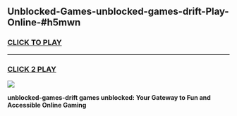 
## Unblocked-Games-unblocked-games-drift-Play-Online-#h5mwn
<h3>
<a href="https://premium.freeplayer.one?title=unblocked-games-drift&ref=27F">CLICK TO PLAY</a></h3>
<hr>

<h3>
<a href="https://premium.freeplayer.one?title=unblocked-games-drift&ref=27F">CLICK 2 PLAY</a>
  
</h3>

<a href="https://premium.freeplayer.one?title=unblocked-games-drift&ref=27F"><img src="https://clearcache.store/games.png"></a>


**unblocked-games-drift games unblocked: Your Gateway to Fun and Accessible Online Gaming**
